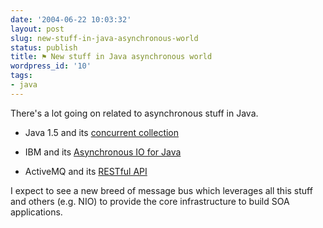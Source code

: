 ```yaml
---
date: '2004-06-22 10:03:32'
layout: post
slug: new-stuff-in-java-asynchronous-world
status: publish
title: ⚑ New stuff in Java asynchronous world
wordpress_id: '10'
tags:
- java
---
```


There's a lot going on related to asynchronous stuff in Java.






  * Java 1.5 and its [concurrent collection](http://www-106.ibm.com/developerworks/java/library/j-tiger06164.html)


  * IBM and its [Asynchronous IO for Java](http://www.alphaworks.ibm.com/tech/aio4j?Open&ca=daw-hp-pr)


  * ActiveMQ and its [RESTful API](http://activemq.codehaus.org/REST)




I expect to see a new breed of message bus which leverages all this stuff and others (e.g. NIO) to provide the core infrastructure to build <buzzword>SOA</buzzword> applications.

 

